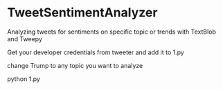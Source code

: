 # TweetSentimentAnalyzer
Analyzing tweets for sentiments on specific topic or trends with TextBlob and Tweepy


Get your developer credentials from tweeter and add it to 1.py

change Trump to any topic you want to analyze

python 1.py
